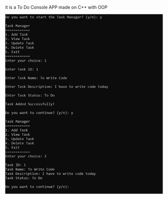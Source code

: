 it is a To Do Console APP made on C++ with OOP

![alt text](https://github.com/Giorma1/To-Do-List/blob/main/Screenshot_5.jpg?raw=true)
